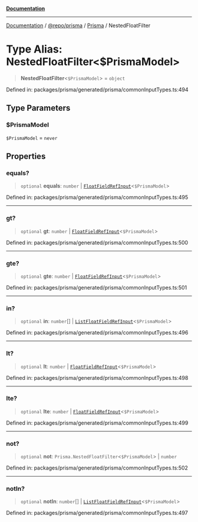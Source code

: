 [**Documentation**](../../../../../README.md)

***

[Documentation](../../../../../README.md) / [@repo/prisma](../../../README.md) / [Prisma](../README.md) / NestedFloatFilter

# Type Alias: NestedFloatFilter\<$PrismaModel\>

> **NestedFloatFilter**\<`$PrismaModel`\> = `object`

Defined in: packages/prisma/generated/prisma/commonInputTypes.ts:494

## Type Parameters

### $PrismaModel

`$PrismaModel` = `never`

## Properties

### equals?

> `optional` **equals**: `number` \| [`FloatFieldRefInput`](FloatFieldRefInput.md)\<`$PrismaModel`\>

Defined in: packages/prisma/generated/prisma/commonInputTypes.ts:495

***

### gt?

> `optional` **gt**: `number` \| [`FloatFieldRefInput`](FloatFieldRefInput.md)\<`$PrismaModel`\>

Defined in: packages/prisma/generated/prisma/commonInputTypes.ts:500

***

### gte?

> `optional` **gte**: `number` \| [`FloatFieldRefInput`](FloatFieldRefInput.md)\<`$PrismaModel`\>

Defined in: packages/prisma/generated/prisma/commonInputTypes.ts:501

***

### in?

> `optional` **in**: `number`[] \| [`ListFloatFieldRefInput`](ListFloatFieldRefInput.md)\<`$PrismaModel`\>

Defined in: packages/prisma/generated/prisma/commonInputTypes.ts:496

***

### lt?

> `optional` **lt**: `number` \| [`FloatFieldRefInput`](FloatFieldRefInput.md)\<`$PrismaModel`\>

Defined in: packages/prisma/generated/prisma/commonInputTypes.ts:498

***

### lte?

> `optional` **lte**: `number` \| [`FloatFieldRefInput`](FloatFieldRefInput.md)\<`$PrismaModel`\>

Defined in: packages/prisma/generated/prisma/commonInputTypes.ts:499

***

### not?

> `optional` **not**: `Prisma.NestedFloatFilter`\<`$PrismaModel`\> \| `number`

Defined in: packages/prisma/generated/prisma/commonInputTypes.ts:502

***

### notIn?

> `optional` **notIn**: `number`[] \| [`ListFloatFieldRefInput`](ListFloatFieldRefInput.md)\<`$PrismaModel`\>

Defined in: packages/prisma/generated/prisma/commonInputTypes.ts:497
